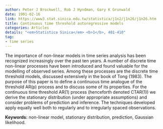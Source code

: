 ```yaml
---
author: Peter J Brockwell, Rob J Hyndman, Gary K Grunwald
date: 1991-02-16
link: https://www3.stat.sinica.edu.tw/statistica/j1n2/j1n26/j1n26.htm
title: Continuous time threshold autoregressive models
categories: Articles
details: "<em>Statistica Sinica</em> <b>1</b>, 401-410"
tag:
- time series
---
```


The importance of non-linear models in time series analysis has been recognized increasingly over the past ten years. A number of discrete time non-linear processes have been introduced and found valuable for the modelling of observed series. Among these processes are the discrete time threshold models, discussed extensively in the book of Tong (1983). The purpose of this paper is to define a continuous time analogue of the threshold AR(p) process and to discuss some of its properties. For the continuous time threshold AR(1) process (henceforth denoted CTAR(1)) we derive the stationary distribution (under appropriate assumptions) and consider problems of prediction and inference. The techniques developed apply equally well both to regularly and to irregularly spaced observations.

**Keywords:** non-linear model, stationary distribution, prediction, Gaussian likelihood.
